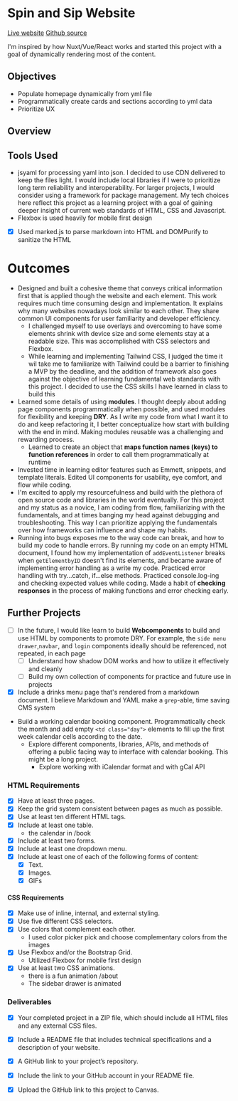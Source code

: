# Spin and Sip Website
[Live website](https://iterating.github.io/ps-sba-html-css/)
[Github source](https://github.com/iterating/ps-sba-html-css)

I'm inspired by how Nuxt/Vue/React works and started this project with a goal of dynamically rendering most of the content. 

## Objectives
- Populate homepage dynamically from yml file
- Programmatically create cards and sections according to yml data
- Prioritize UX 

## Overview

## Tools Used
- jsyaml for processing yaml into json. I decided to use CDN delivered to keep the files light. I would include local libraries if I were to prioritize long term reliability and interoperability. For larger projects, I would consider using a framework for package management. My tech choices here reflect this project as a learning project with a goal of gaining deeper insight of current web standards of HTML, CSS and Javascript.
- Flexbox is used heavily for mobile first design
- [x] Used marked.js to parse markdown into HTML and DOMPurify to sanitize the HTML

# Outcomes
- Designed and built a cohesive theme that conveys critical information first that is applied though the website and each element. This work requires much time consuming design and implementation. It explains why many websites nowadays look similar to each other. They share common UI components for user familiarity and developer efficiency.   
    - I challenged myself to use overlays and overcoming to have some elements shrink with device size and some elements stay at a readable size. This was accomplished with CSS selectors and Flexbox.  
    - While learning and implementing Tailwind CSS, I judged the time it wil take me to familiarize with Tailwind could be a barrier to finishing a MVP by the deadline, and the addition of framework also goes against the objective of learning fundamental web standards with this project. I decided to use the CSS skills I have learned in class to build this
- Learned some details of using **modules**. I thought deeply about adding page components programmatically when possible, and used modules for flexibility and keeping **DRY**. As I write my code from what I want it to do and keep refactoring it, I better conceptualize how start with building with the end in mind. Making modules reusable was a challenging and rewarding process.
    - Learned to create an object that **maps function names (keys) to function references** in order to call them programmatically at runtime
- Invested time in learning editor features such as Emmett, snippets, and template literals. Edited UI components for usability, eye comfort, and flow while coding. 
- I'm excited to apply my resourcefulness and build with the plethora of open source code and libraries in the world eventually. For this project and my status as a novice, I am coding from flow, familiarizing with the fundamentals, and at times banging my head against debugging and troubleshooting. This way I can prioritize applying the fundamentals over how frameworks can influence and shape my habits. 
- Running into bugs exposes me to the way code can break, and how to build my code to handle errors. By running my code on an empty HTML document, I found how my implementation of `addEventListener` breaks when `getElementbyID` doesn't find its elements, and became aware of implementing error handling as a write my code. Practiced error handling with try...catch, if...else methods. Practiced console.log-ing and checking expected values while coding. Made a habit of **checking responses** in the process of making functions and error checking early. 

## Further Projects
- [ ] In the future, I would like learn to build **Webcomponents** to build and use HTML by components to promote DRY. For example, the `side menu drawer`,`navbar`, and `login` components ideally should be referenced, not repeated, in each page
    - [ ] Understand how shadow DOM works and how to utilize it effectively and cleanly
    - [ ] Build my own collection of components for practice and future use in projects
- [x] Include a drinks menu page that's rendered from a markdown document. I believe Markdown and YAML make a `grep`-able, time saving CMS system 
- Build a working calendar booking component. Programmatically check the month and add empty `<td class="day">` elements to fill up the first week calendar cells according to the date. 
    - Explore different components, libraries, APIs, and methods of offering a public facing way to interface with calendar booking. This might be a long project. 
        - Explore working with iCalendar format and with gCal API 


### HTML Requirements
- [x] Have at least three pages.
- [x] Keep the grid system consistent between pages as much as possible.
- [x] Use at least ten different HTML tags.
- [x] Include at least one table.
    - the calendar in /book
- [x] Include at least two forms.
- [x] Include at least one dropdown menu.
- [x] Include at least one of each of the following forms of content: 
    - [x] Text.
    - [x] Images.
    - [x] GIFs
#### CSS Requirements
- [x] Make use of inline, internal, and external styling.
- [x] Use five different CSS selectors.
- [x] Use colors that complement each other.
    - I used color picker pick and choose complementary colors from the images
- [x] Use Flexbox and/or the Bootstrap Grid. 
    - Utilized Flexbox for mobile first design
- [x] Use at least two CSS animations. 
    - there is a fun animation /about 
    - The sidebar drawer is animated

### Deliverables
- [x] Your completed project in a ZIP file, which should include all HTML files and any external CSS files. 
- [x] Include a README file that includes technical specifications and a description of your website.
- [x] A GitHub link to your project’s repository.
- [x] Include the link to your GitHub account in your README file.
- [x] Upload the GitHub link to this project to Canvas.

